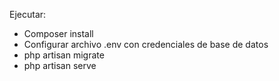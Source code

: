 Ejecutar:

- Composer install
- Configurar archivo .env con credenciales de base de datos
- php artisan migrate
- php artisan serve